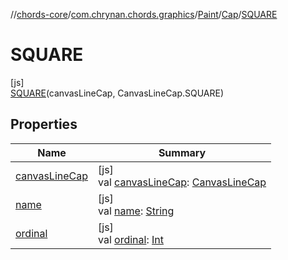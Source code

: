 //[chords-core](../../../../../index.md)/[com.chrynan.chords.graphics](../../../index.md)/[Paint](../../index.md)/[Cap](../index.md)/[SQUARE](index.md)

# SQUARE

[js]\
[SQUARE](index.md)(canvasLineCap, CanvasLineCap.SQUARE)

## Properties

| Name | Summary |
|---|---|
| [canvasLineCap](../canvas-line-cap.md) | [js]<br>val [canvasLineCap](../canvas-line-cap.md): [CanvasLineCap](https://kotlinlang.org/api/latest/jvm/stdlib/org.w3c.dom/-canvas-line-cap/index.html) |
| [name](../../-fill-rule/-e-v-e-n_-o-d-d/index.md#-372974862%2FProperties%2F-844443233) | [js]<br>val [name](../../-fill-rule/-e-v-e-n_-o-d-d/index.md#-372974862%2FProperties%2F-844443233): [String](https://kotlinlang.org/api/latest/jvm/stdlib/kotlin/-string/index.html) |
| [ordinal](../../-fill-rule/-e-v-e-n_-o-d-d/index.md#-739389684%2FProperties%2F-844443233) | [js]<br>val [ordinal](../../-fill-rule/-e-v-e-n_-o-d-d/index.md#-739389684%2FProperties%2F-844443233): [Int](https://kotlinlang.org/api/latest/jvm/stdlib/kotlin/-int/index.html) |
